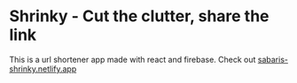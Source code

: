 # Shrinky - Cut the clutter, share the link
This is a url shortener app made with react and firebase. Check out [sabaris-shrinky.netlify.app](https://sabaris-shrinky.netlify.app)
